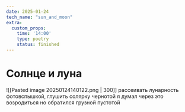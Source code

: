 ```yaml
---
date: 2025-01-24
tech_name: "sun_and_moon"
extra:
  custom_props:
    time: '14:00'
    type: poetry
    status: finished
---
```

# Солнце и луна
![[Pasted image 20250124140122.png | 300]]
рассеивать лунарность фотовспышкой,
глушить солярку чернотой
я думал через это возродиться 
но обратился грузной пустотой

